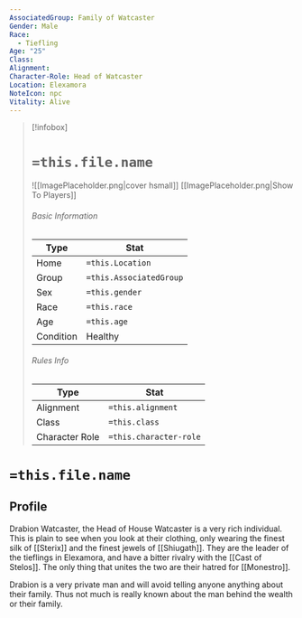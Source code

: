 ```yaml
---
AssociatedGroup: Family of Watcaster
Gender: Male
Race:
  - Tiefling
Age: "25"
Class: 
Alignment: 
Character-Role: Head of Watcaster
Location: Elexamora
NoteIcon: npc
Vitality: Alive
---
```




> [!infobox]
> # `=this.file.name`
> ![[ImagePlaceholder.png|cover hsmall]]
> [[ImagePlaceholder.png|Show To Players]]
> ###### Basic Information
> Type |  Stat |
> ---|---|
> Home | `=this.Location` |
> Group | `=this.AssociatedGroup` |
> Sex | `=this.gender` |
> Race | `=this.race` |
> Age | `=this.age` |
> Condition | Healthy |
> ###### Rules Info
> Type |  Stat |
> ---|---|
> Alignment | `=this.alignment` |
> Class | `=this.class` |
> Character Role | `=this.character-role` |

# `=this.file.name`
## Profile
Drabion Watcaster, the Head of House Watcaster is a very rich individual. This is plain to see when you look at their clothing, only wearing the finest silk of [[Sterix]] and the finest jewels of [[Shiugath]]. They are the leader of the tieflings in Elexamora, and have a bitter rivalry with the [[Cast of Stelos]]. The only thing that unites the two are their hatred for [[Monestro]].

Drabion is a very private man and will avoid telling anyone anything about their family. Thus not much is really known about the man behind the wealth or their family.
